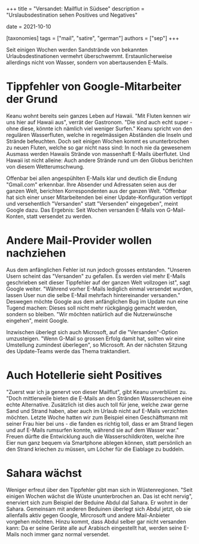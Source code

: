 +++
title = "Versandet: Mailflut in Südsee"
description = "Urslaubsdestination sehen Positives und Negatives"

date = 2021-10-10

[taxonomies]
tags = ["mail", "satire", "german"]
authors = ["sep"]
+++


Seit einigen Wochen werden Sandstrände von bekannten Urlaubsdestinationen vermehrt überschwemmt. Erstaunlicherweise allerdings nicht von Wasser, sondern von abertausenden E-Mails.

# Tippfehler von Google-Mitarbeiter der Grund

Keanu wohnt bereits sein ganzes Leben auf Hawaii. "Mit Fluten kennen wir uns hier auf Hawaii aus", verrät der Gastronom. "Die sind auch echt super - ohne diese, könnte ich nämlich viel weniger Surfen." Keanu spricht von den regulären Wasserfluten, welche in regelmässigen Abständen die Inseln und Strände befeuchten. Doch seit einigen Wochen kommt es ununterbrochen zu neuen Fluten, welche so gar nicht nass sind: In noch nie da gewesenem Ausmass werden Hawaiis Strände von massenhaft E-Mails überflutet. Und Hawaii ist nicht alleine: Auch andere Strände rund um den Globus berichten von diesem Wetterumschwung.

Offenbar bei allen angespühlten E-Mails klar und deutlich die Endung "Gmail.com" erkennbar. Ihre Absender und Adressaten seien aus der ganzen Welt, berichten Korrespondenten aus der ganzen Welt.
"Offenbar hat sich einer unser Mitarbeitenden bei einer Update-Konfiguration vertippt und versehentlich "Versanden" statt "Versenden" eingegeben", meint Google dazu. Das Ergebnis: Seit Wochen versanden E-Mails von G-Mail-Konten, statt versendet zu werden.

# Andere Mail-Provider wollen nachziehen

Aus dem anfänglichen Fehler ist nun jedoch grosses entstanden. "Unseren Usern scheint das "Versanden" zu gefallen. Es werden viel mehr E-Mails geschrieben seit dieser Tippfehler auf der ganzen Welt vollzogen ist", sagt Google weiter. "Während vorher E-Mails lediglich einmal versendet wurden, lassen User nun die selbe E-Mail mehrfach hintereinander versanden." Deswegen möchte Google aus dem anfänglichen Bug im Update nun eine Tugend machen: Dieses soll nicht mehr rückgängig gemacht werden, sondern so bleiben. "Wir möchten natürlich auf die Nutzerwünsche eingehen", meint Google.

Inzwischen überlegt sich auch Microsoft, auf die "Versanden"-Option umzusteigen. "Wenn G-Mail so grossen Erfolg damit hat, sollten wir eine Umstellung zumindest überlegen", so Microsoft. An der nächsten Sitzung des Update-Teams werde das Thema traktandiert.

# Auch Hotellerie sieht Positives
"Zuerst war ich ja genervt von dieser Mailflut", gibt Keanu unverblümt zu. "Doch mittlerweile bieten die E-Mails an den Stränden Wasserscheuen eine echte Alternative. Zusätzlich ist dies auch toll für jene, welche zwar gerne Sand und Strand haben, aber auch im Urlaub nicht auf E-Mails verzichten möchten. Letzte Woche hatten wir zum Beispiel einen Geschäftsmann mit seiner Frau hier bei uns - die fanden es richtig toll, dass er am Strand liegen und auf E-Mails rumsurfen konnte, während sie auf dem Wasser war." Freuen dürfte die Entwicklung auch die Wasserschildkröten, welche ihre Eier nun ganz bequem via Smartphone ablegen können, statt persönlich an den Strand kriechen zu müssen, um Löcher für die Eiablage zu buddeln.

# Sahara wächst
Weniger erfreut über den Tippfehler gibt man sich in Wüstenregionen. "Seit einigen Wochen wächst die Wüste ununterbrochen an. Das ist echt nervig", enerviert sich zum Beispiel der Beduine Abdul dal Sahara. Er wohnt in der Sahara. Gemeinsam mit anderen Beduinen überlegt sich Abdul jetzt, ob sie allenfalls aktiv gegen Google, Mircrosoft und andere Mail-Anbieter vorgehen möchten. Hinzu kommt, dass Abdul selber gar nicht versanden kann: Da er seine Geräte alle auf Arabisch eingestellt hat, werden seine E-Mails noch immer ganz normal versendet.

